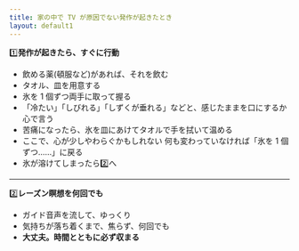```yaml
---
title: 家の中で TV が原因でない発作が起きたとき
layout: default1
---
```

1️⃣**発作が起きたら、すぐに行動**

* 飲める薬(頓服など)があれば、それを飲む
* タオル、皿を用意する
* 氷を 1 個ずつ両手に取って握る
* 「冷たい」「しびれる」「しずくが垂れる」などと、感じたままを口にするか心で言う
* 苦痛になったら、氷を皿にあけてタオルで手を拭いて温める
* ここで、心が少しやわらぐかもしれない
  何も変わっていなければ「氷を 1 個ずつ……」に戻る
* 氷が溶けてしまったら2️⃣へ

---

2️⃣**レーズン瞑想を何回でも**

* ガイド音声を流して、ゆっくり
* 気持ちが落ち着くまで、焦らず、何回でも
* **大丈夫。時間とともに必ず収まる**
